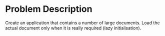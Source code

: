 # Problem Description

Create an application that contains a number of large documents.
Load the actual document only when it is really required (lazy initialisation).
